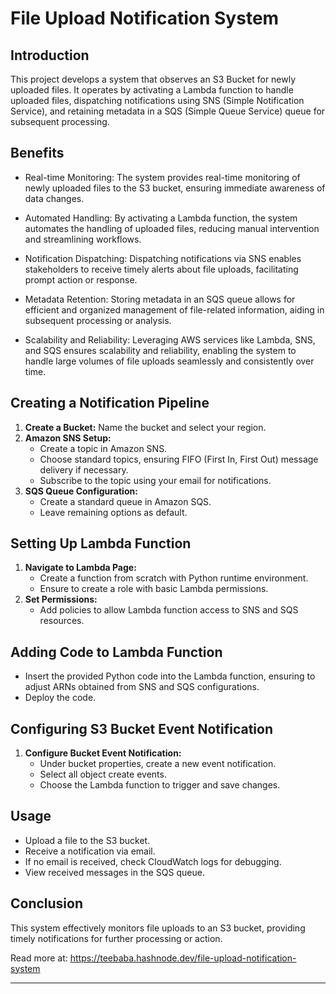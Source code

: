 # File Upload Notification System

## Introduction
This project develops a system that observes an S3 Bucket for newly uploaded files. It operates by activating a Lambda function to handle uploaded files, dispatching notifications using SNS (Simple Notification Service), and retaining metadata in a SQS (Simple Queue Service) queue for subsequent processing.

## Benefits
- Real-time Monitoring: The system provides real-time monitoring of newly uploaded files to the S3 bucket, ensuring immediate awareness of data changes.

- Automated Handling: By activating a Lambda function, the system automates the handling of uploaded files, reducing manual intervention and streamlining workflows.

- Notification Dispatching: Dispatching notifications via SNS enables stakeholders to receive timely alerts about file uploads, facilitating prompt action or response.

- Metadata Retention: Storing metadata in an SQS queue allows for efficient and organized management of file-related information, aiding in subsequent processing or analysis.

- Scalability and Reliability: Leveraging AWS services like Lambda, SNS, and SQS ensures scalability and reliability, enabling the system to handle large volumes of file uploads seamlessly and consistently over time.

## Creating a Notification Pipeline

1. **Create a Bucket:** Name the bucket and select your region.
2. **Amazon SNS Setup:**
   - Create a topic in Amazon SNS.
   - Choose standard topics, ensuring FIFO (First In, First Out) message delivery if necessary.
   - Subscribe to the topic using your email for notifications.
3. **SQS Queue Configuration:**
   - Create a standard queue in Amazon SQS.
   - Leave remaining options as default.

## Setting Up Lambda Function

1. **Navigate to Lambda Page:**
   - Create a function from scratch with Python runtime environment.
   - Ensure to create a role with basic Lambda permissions.
2. **Set Permissions:**
   - Add policies to allow Lambda function access to SNS and SQS resources.

## Adding Code to Lambda Function

- Insert the provided Python code into the Lambda function, ensuring to adjust ARNs obtained from SNS and SQS configurations.
- Deploy the code.

## Configuring S3 Bucket Event Notification

1. **Configure Bucket Event Notification:**
   - Under bucket properties, create a new event notification.
   - Select all object create events.
   - Choose the Lambda function to trigger and save changes.

## Usage

- Upload a file to the S3 bucket.
- Receive a notification via email.
- If no email is received, check CloudWatch logs for debugging.
- View received messages in the SQS queue.

## Conclusion

This system effectively monitors file uploads to an S3 bucket, providing timely notifications for further processing or action.

Read more at: https://teebaba.hashnode.dev/file-upload-notification-system

---